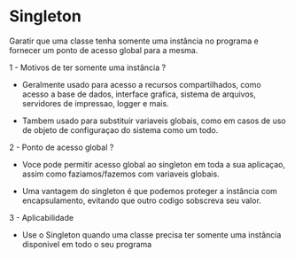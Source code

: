 # Singleton

Garatir que uma classe tenha somente uma instância no programa e fornecer um ponto de acesso global para a mesma.

1 - Motivos de ter somente uma instância ?

- Geralmente usado para acesso a recursos compartilhados, como acesso a base de dados, interface grafica, sistema de arquivos, servidores de impressao, logger e mais.

- Tambem usado para substituir variaveis globais, como em casos de uso de objeto de configuraçao do sistema como um todo.

2 - Ponto de acesso global ?

- Voce pode permitir acesso global ao singleton em toda a sua aplicaçao, assim como faziamos/fazemos com variaveis globais.

- Uma vantagem do singleton é que podemos proteger a instância com encapsulamento, evitando que outro codigo sobscreva seu valor.

3 - Aplicabilidade

- Use o Singleton quando uma classe precisa ter somente uma instância disponivel em todo o seu programa
